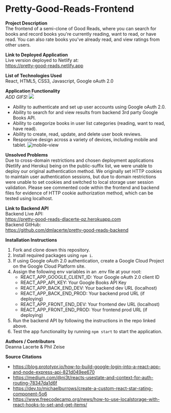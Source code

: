 # Pretty-Good-Reads-Frontend

**Project Description**<br />
The frontend of a semi-clone of Good Reads, where you can search for books and record books you're currently reading, want to read, or have read. You can also rate books you've already read, and view ratings from other users. 

**Link to Deployed Application**<br />
Live version deployed to Netlify at:<br /> https://pretty-good-reads.netlify.app

**List of Technologies Used**<br />
React, HTML5, CSS3, Javascript, Google oAuth 2.0

**Application Functionality**<br />
*ADD GIFS*!
![](https://user-images.githubusercontent.com/97360775/171778155-0572d170-67c3-4c89-a860-b3e05b930c2b.gif)

- Ability to authenticate and set up user accounts using Google oAuth 2.0. 
- Ability to search for and view results from backend 3rd party Google Books API.
- Ability to categorize books in user list categories (reading, want to read, have read).
- Ability to create, read, update, and delete user book reviews.  
- Responsive design across a variety of devices, including mobile and tablet. 
![mobile-view](https://user-images.githubusercontent.com/97196460/171935031-f4714a4a-3ded-4b08-a97c-a662cfbbe7f0.gif)

**Unsolved Problems**<br />
Due to cross-domain restrictions and chosen deployment applications (Netlify and Heroku) being on the public-suffix list, we were unable to deploy our original authentication method. We originally set HTTP cookies to maintain user authentication sessions, but due to domain restrictions were unable to set cookies and switched to local storage user session validation. Please see commented code within the frontend and backend files for evidence of HTTP cookie authorization method, which can be tested using localhost.

**Link to Backend API**<br />
Backend Live API:<br /> https://pretty-good-reads-dlacerte-pz.herokuapp.com<br />
Backend GitHub:<br /> https://github.com/dmlacerte/pretty-good-reads-backend

**Installation Instructions**<br />
1. Fork and clone down this repository.
2. Install required packages using `npm i`.
3. If using Google oAuth 2.0 authentication, create a Google Cloud Project on the Google Cloud Platform site. 
4. Assign the following env variables in an .env file at your root:
    - REACT_APP_GOOGLE_CLIENT_ID: Your Google oAuth 2.0 client ID 
    - REACT_APP_API_KEY: Your Google Books API Key
    - REACT_APP_BACK_END_DEV: Your backend dev URL (localhost)
    - REACT_APP_BACK_END_PROD: Your backend prod URL (if deploying)
    - REACT_APP_FRONT_END_DEV: Your frontend dev URL (localhost)
    - REACT_APP_FRONT_END_PROD: Your frontend prod URL (if deploying)
5. Run the backend API by following the instructions in the repo linked above. 
6. Test the app functionality by running `npm start` to start the application. 

**Authors / Contributors**<br />
Deanna Lacerte & Phil Zeise

**Source Citations**<br />
- https://blog.prototypr.io/how-to-build-google-login-into-a-react-app-and-node-express-api-821d049ee670
- https://medium.com/@ni3t/reacts-usestate-and-context-for-auth-routing-78347da1d6f
- https://dev.to/michaelburrows/create-a-custom-react-star-rating-component-5o6
- https://www.freecodecamp.org/news/how-to-use-localstorage-with-react-hooks-to-set-and-get-items/
